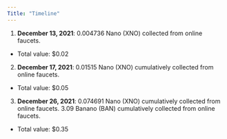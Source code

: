 ```yaml
---
Title: "Timeline"
---
```


1. __December 13, 2021__: 0.004736 Nano (XNO) collected from online faucets. 
  - Total value: $0.02
2. __December 17, 2021__: 0.01515 Nano (XNO) cumulatively collected from online faucets. 
  - Total value: $0.05
3. __December 26, 2021__: 0.074691 Nano (XNO) cumulatively collected from online faucets. 3.09 Banano (BAN) cumulatively collected from online faucets.
  - Total value: $0.35
